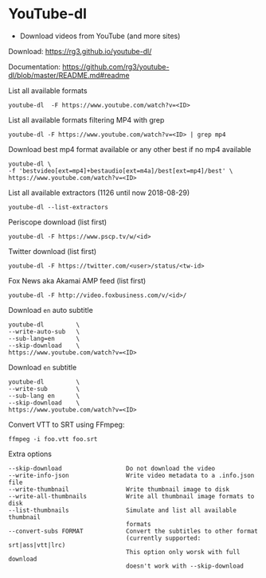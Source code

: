 # YouTube-dl 
- Download videos from YouTube (and more sites)

Download:
https://rg3.github.io/youtube-dl/

Documentation:
https://github.com/rg3/youtube-dl/blob/master/README.md#readme


List all available formats
```
youtube-dl  -F https://www.youtube.com/watch?v=<ID>
```

List all available formats filtering MP4 with grep
```
youtube-dl -F https://www.youtube.com/watch?v=<ID> | grep mp4

```

Download best mp4 format available or any other best if no mp4 available
```
youtube-dl \
-f 'bestvideo[ext=mp4]+bestaudio[ext=m4a]/best[ext=mp4]/best' \
https://www.youtube.com/watch?v=<ID>
```

List all available extractors (1126 until now 2018-08-29)
```
youtube-dl --list-extractors
```

Periscope download (list first)
```
youtube-dl -F https://www.pscp.tv/w/<id>
```

Twitter download (list first)
```
youtube-dl -F https://twitter.com/<user>/status/<tw-id>
```

Fox News aka Akamai AMP feed (list first)
```
youtube-dl -F http://video.foxbusiness.com/v/<id>/
```


Download `en` auto subtitle
```
youtube-dl         \
--write-auto-sub   \
--sub-lang=en      \
--skip-download    \
https://www.youtube.com/watch?v=<ID>
```

Download `en` subtitle
```
youtube-dl         \
--write-sub        \
--sub-lang en      \
--skip-download    \
https://www.youtube.com/watch?v=<ID>
```

Convert VTT to SRT using FFmpeg:
```
ffmpeg -i foo.vtt foo.srt
```

Extra options
```
--skip-download                  Do not download the video
--write-info-json                Write video metadata to a .info.json file
--write-thumbnail                Write thumbnail image to disk
--write-all-thumbnails           Write all thumbnail image formats to disk
--list-thumbnails                Simulate and list all available thumbnail
                                 formats
--convert-subs FORMAT            Convert the subtitles to other format
                                 (currently supported: srt|ass|vtt|lrc)
                                 This option only worsk with full download
                                 doesn't work with --skip-download 
```